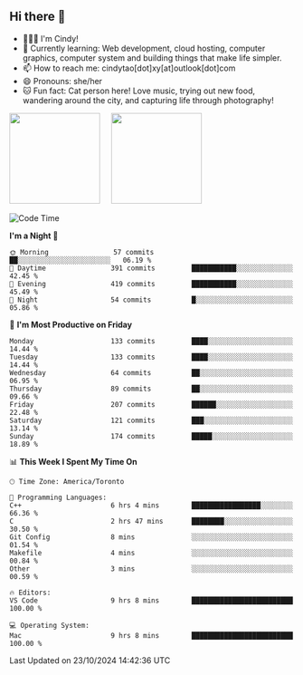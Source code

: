 ## Hi there 👋

<!--
**xinyue296/xinyue296** is a ✨ _special_ ✨ repository because its `README.md` (this file) appears on your GitHub profile.

Here are some ideas to get you started:

- 🔭 I’m currently working on ...
- 🌱 I’m currently learning ...
- 👯 I’m looking to collaborate on ...
- 🤔 I’m looking for help with ...
- 💬 Ask me about ...
- 📫 How to reach me: ...
- 😄 Pronouns: ...
- ⚡ Fun fact: ...
-->
- 👩🏻‍💻 I'm Cindy!
- 🌱 Currently learning: Web development, cloud hosting, computer graphics, computer system and building things that make life simpler.
- 📫 How to reach me: cindytao[dot]xy[at]outlook[dot]com
- 😄 Pronouns: she/her
- 🐱 Fun fact: Cat person here! Love music, trying out new food, wandering around the city, and capturing life through photography!

<!--Github Status: start-->
<div align="left">
  <img height="160em" src="https://github-readme-stats-topaz-two-25.vercel.app/api?username=xinyue296&theme=react&show_icons=true&count_private=true&include_orgs=true&hide=contribs,issues" />
    &nbsp;&nbsp;&nbsp;
  <img height="160em" src="https://github-readme-stats-cindy-taos-projects.vercel.app/api/top-langs/?username=xinyue296&theme=react&count_private=true&include_orgs=true&layout=compact" />
</div>
<!-- Github Status: end-->

<!--START_SECTION:waka-->
![Code Time](http://img.shields.io/badge/Code%20Time-138%20hrs%201%20min-blue)

**I'm a Night 🦉** 

```text
🌞 Morning                57 commits          ██░░░░░░░░░░░░░░░░░░░░░░░   06.19 % 
🌆 Daytime                391 commits         ███████████░░░░░░░░░░░░░░   42.45 % 
🌃 Evening                419 commits         ███████████░░░░░░░░░░░░░░   45.49 % 
🌙 Night                  54 commits          █░░░░░░░░░░░░░░░░░░░░░░░░   05.86 % 
```
📅 **I'm Most Productive on Friday** 

```text
Monday                   133 commits         ████░░░░░░░░░░░░░░░░░░░░░   14.44 % 
Tuesday                  133 commits         ████░░░░░░░░░░░░░░░░░░░░░   14.44 % 
Wednesday                64 commits          ██░░░░░░░░░░░░░░░░░░░░░░░   06.95 % 
Thursday                 89 commits          ██░░░░░░░░░░░░░░░░░░░░░░░   09.66 % 
Friday                   207 commits         ██████░░░░░░░░░░░░░░░░░░░   22.48 % 
Saturday                 121 commits         ███░░░░░░░░░░░░░░░░░░░░░░   13.14 % 
Sunday                   174 commits         █████░░░░░░░░░░░░░░░░░░░░   18.89 % 
```


📊 **This Week I Spent My Time On** 

```text
🕑︎ Time Zone: America/Toronto

💬 Programming Languages: 
C++                      6 hrs 4 mins        █████████████████░░░░░░░░   66.36 % 
C                        2 hrs 47 mins       ████████░░░░░░░░░░░░░░░░░   30.50 % 
Git Config               8 mins              ░░░░░░░░░░░░░░░░░░░░░░░░░   01.54 % 
Makefile                 4 mins              ░░░░░░░░░░░░░░░░░░░░░░░░░   00.84 % 
Other                    3 mins              ░░░░░░░░░░░░░░░░░░░░░░░░░   00.59 % 

🔥 Editors: 
VS Code                  9 hrs 8 mins        █████████████████████████   100.00 % 

💻 Operating System: 
Mac                      9 hrs 8 mins        █████████████████████████   100.00 % 
```


 Last Updated on 23/10/2024 14:42:36 UTC
<!--END_SECTION:waka-->
